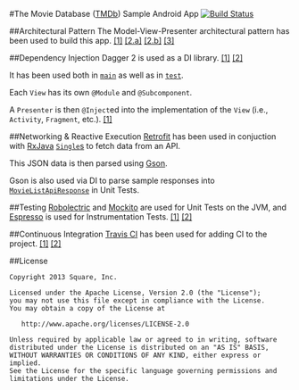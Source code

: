 #The Movie Database ([TMDb](https://www.themoviedb.org/)) Sample Android App [![Build Status](https://travis-ci.org/dakshj/TMDb_Sample.svg?branch=master)](https://travis-ci.org/dakshj/TMDb_Sample)

##Architectural Pattern
The Model-View-Presenter architectural pattern has been used to build this app.
[\[1\]](https://github.com/googlesamples/android-architecture/tree/todo-mvp/)
[\[2.a\]](http://fernandocejas.com/2014/09/03/architecting-android-the-clean-way/)
[\[2.b\]](http://fernandocejas.com/2015/07/18/architecting-android-the-evolution/)
[\[3\]](http://engineering.remind.com/android-code-that-scales/)

##Dependency Injection
Dagger 2 is used as a DI library.
[\[1\]](https://github.com/codepath/android_guides/wiki/Dependency-Injection-with-Dagger-2)
[\[2\]](http://fernandocejas.com/2015/04/11/tasting-dagger-2-on-android/)

It has been used both in
[`main`](app/src/main/java/com/daksh/tmdbsample/di)
as well as in
[`test`](app/src/test/java/com/daksh/tmdbsample/di).

Each `View` has its own `@Module` and `@Subcomponent`.

A `Presenter` is then `@Inject`ed into the implementation of the `View` (i.e., `Activity`, `Fragment`, etc.).
[\[1\]](http://www.technicaladvices.com/2016/04/07/dagger-2-mvp-and-unit-testing-android-di-part-3/)

##Networking & Reactive Execution
[Retrofit](http://square.github.io/retrofit/)
has been used in conjuction with
[RxJava](https://github.com/ReactiveX/RxJava)
[`Single`s](https://medium.com/@kurtisnusbaum/rxandroid-basics-part-1-c0d5edcf6850#.bhaiac8pk)
to fetch data from an API.

This JSON data is then parsed using [Gson](https://github.com/google/gson).

Gson is also used via DI to parse sample responses into
[`MovieListApiResponse`](app/src/main/java/com/daksh/tmdbsample/data/model/MovieListApiResponse.java)
in Unit Tests.

##Testing
[Robolectric](http://robolectric.org/)
and
[Mockito](http://mockito.org/)
are used for Unit Tests on the JVM, and
[Espresso](https://google.github.io/android-testing-support-library/docs/espresso/index.html)
is used for Instrumentation Tests.
[\[1\]](https://guides.codepath.com/android/Unit-Testing-with-Robolectric)
[\[2\]](https://github.com/googlesamples/android-architecture/tree/todo-mvp/todoapp/app/src/test/java/com/example/android/architecture/blueprints/todoapp)

##Continuous Integration
[Travis CI](https://travis-ci.org/)
has been used for adding CI to the project.
[\[1\]](https://guides.codepath.com/android/Setting-up-Travis-CI)
[\[2\]](https://guides.codepath.com/android/Setting-up-Travis-CI#troubleshooting)


##License

    Copyright 2013 Square, Inc.

    Licensed under the Apache License, Version 2.0 (the "License");
    you may not use this file except in compliance with the License.
    You may obtain a copy of the License at

       http://www.apache.org/licenses/LICENSE-2.0

    Unless required by applicable law or agreed to in writing, software
    distributed under the License is distributed on an "AS IS" BASIS,
    WITHOUT WARRANTIES OR CONDITIONS OF ANY KIND, either express or implied.
    See the License for the specific language governing permissions and
    limitations under the License.